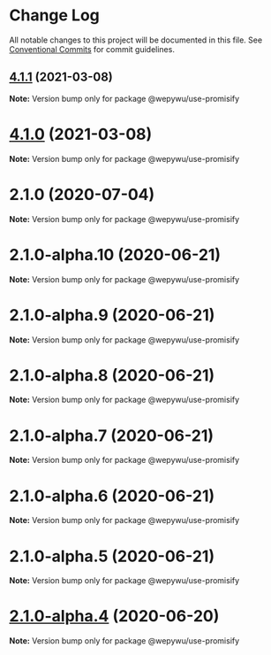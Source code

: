 # Change Log

All notable changes to this project will be documented in this file.
See [Conventional Commits](https://conventionalcommits.org) for commit guidelines.

## [4.1.1](https://github.com/zhangli344236745/wepy/compare/v4.1.0...v4.1.1) (2021-03-08)

**Note:** Version bump only for package @wepywu/use-promisify





# [4.1.0](https://github.com/zhangli344236745/wepy/compare/v2.1.0...v4.1.0) (2021-03-08)

**Note:** Version bump only for package @wepywu/use-promisify






# 2.1.0 (2020-07-04)

**Note:** Version bump only for package @wepywu/use-promisify





# 2.1.0-alpha.10 (2020-06-21)

**Note:** Version bump only for package @wepywu/use-promisify





# 2.1.0-alpha.9 (2020-06-21)

**Note:** Version bump only for package @wepywu/use-promisify





# 2.1.0-alpha.8 (2020-06-21)

**Note:** Version bump only for package @wepywu/use-promisify





# 2.1.0-alpha.7 (2020-06-21)

**Note:** Version bump only for package @wepywu/use-promisify





# 2.1.0-alpha.6 (2020-06-21)

**Note:** Version bump only for package @wepywu/use-promisify





# 2.1.0-alpha.5 (2020-06-21)

**Note:** Version bump only for package @wepywu/use-promisify





# [2.1.0-alpha.4](https://github.com/zhangli344236745/wepy/compare/v2.1.0-alpha.2...v2.1.0-alpha.4) (2020-06-20)

**Note:** Version bump only for package @wepywu/use-promisify
